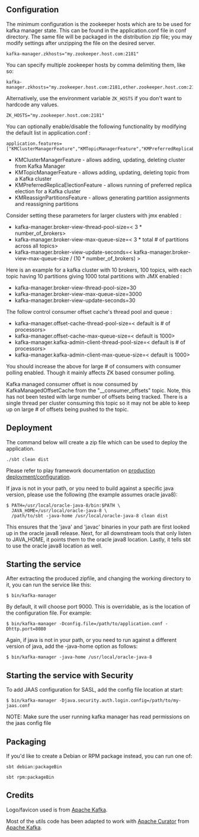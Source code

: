 ## Configuration

The minimum configuration is the zookeeper hosts which are to be used for kafka manager state. This can be found in the application.conf file in conf directory. The same file will be packaged in the distribution zip file; you may modify settings after unzipping the file on the desired server.

```
kafka-manager.zkhosts="my.zookeeper.host.com:2181"
```

You can specify multiple zookeeper hosts by comma delimiting them, like so:

```
kafka-manager.zkhosts="my.zookeeper.host.com:2181,other.zookeeper.host.com:2181"
```

Alternatively, use the environment variable `ZK_HOSTS` if you don't want to hardcode any values.

```
ZK_HOSTS="my.zookeeper.host.com:2181"
```

You can optionally enable/disable the following functionality by modifying the default list in application.conf :

```
application.features=["KMClusterManagerFeature","KMTopicManagerFeature","KMPreferredReplicaElectionFeature","KMReassignPartitionsFeature"]
```

- KMClusterManagerFeature - allows adding, updating, deleting cluster from Kafka Manager
- KMTopicManagerFeature - allows adding, updating, deleting topic from a Kafka cluster
- KMPreferredReplicaElectionFeature - allows running of preferred replica election for a Kafka cluster
- KMReassignPartitionsFeature - allows generating partition assignments and reassigning partitions

Consider setting these parameters for larger clusters with jmx enabled :

- kafka-manager.broker-view-thread-pool-size=< 3 * number_of_brokers>
- kafka-manager.broker-view-max-queue-size=< 3 * total # of partitions across all topics>
- kafka-manager.broker-view-update-seconds=< kafka-manager.broker-view-max-queue-size / (10 * number_of_brokers) >

Here is an example for a kafka cluster with 10 brokers, 100 topics, with each topic having 10 partitions giving 1000 total partitions with JMX enabled :

- kafka-manager.broker-view-thread-pool-size=30
- kafka-manager.broker-view-max-queue-size=3000
- kafka-manager.broker-view-update-seconds=30

The follow control consumer offset cache's thread pool and queue :

- kafka-manager.offset-cache-thread-pool-size=< default is # of processors>
- kafka-manager.offset-cache-max-queue-size=< default is 1000>
- kafka-manager.kafka-admin-client-thread-pool-size=< default is # of processors>
- kafka-manager.kafka-admin-client-max-queue-size=< default is 1000>

You should increase the above for large # of consumers with consumer polling enabled. Though it mainly affects ZK based consumer polling.

Kafka managed consumer offset is now consumed by KafkaManagedOffsetCache from the "__consumer_offsets" topic. Note, this has not been tested with large number of offsets being tracked. There is a single thread per cluster consuming this topic so it may not be able to keep up on large # of offsets being pushed to the topic.

## Deployment

The command below will create a zip file which can be used to deploy the application.

```
./sbt clean dist
```

Please refer to play framework documentation on [production deployment/configuration](https://www.playframework.com/documentation/2.4.x/ProductionConfiguration).

If java is not in your path, or you need to build against a specific java version, please use the following (the example assumes oracle java8):

```
$ PATH=/usr/local/oracle-java-8/bin:$PATH \
  JAVA_HOME=/usr/local/oracle-java-8 \
  /path/to/sbt -java-home /usr/local/oracle-java-8 clean dist
```

This ensures that the 'java' and 'javac' binaries in your path are first looked up in the oracle java8 release. Next, for all downstream tools that only listen to JAVA_HOME, it points them to the oracle java8 location. Lastly, it tells sbt to use the oracle java8 location as well.

## Starting the service

After extracting the produced zipfile, and changing the working directory to it, you can run the service like this:

```
$ bin/kafka-manager
```

By default, it will choose port 9000. This is overridable, as is the location of the configuration file. For example:

```
$ bin/kafka-manager -Dconfig.file=/path/to/application.conf -Dhttp.port=8080
```

Again, if java is not in your path, or you need to run against a different version of java, add the -java-home option as follows:

```
$ bin/kafka-manager -java-home /usr/local/oracle-java-8
```

## Starting the service with Security

To add JAAS configuration for SASL, add the config file location at start:

```
$ bin/kafka-manager -Djava.security.auth.login.config=/path/to/my-jaas.conf
```

NOTE: Make sure the user running kafka manager has read permissions on the jaas config file

## Packaging

If you'd like to create a Debian or RPM package instead, you can run one of:

```
sbt debian:packageBin

sbt rpm:packageBin
```

## Credits

Logo/favicon used is from [Apache Kafka](http://kafka.apache.org/).

Most of the utils code has been adapted to work with [Apache Curator](http://curator.apache.org/) from [Apache Kafka](http://kafka.apache.org/).